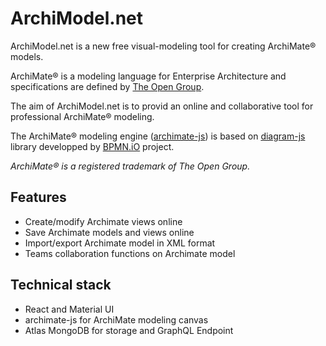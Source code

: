 # ArchiModel.net

ArchiModel.net is a new free visual-modeling tool for creating ArchiMate® models.

ArchiMate® is a modeling language for Enterprise Architecture and specifications are defined by [The Open Group](https://www.opengroup.org/).

The aim of ArchiModel.net is to provid an online and collaborative tool for professional ArchiMate® modeling.

The ArchiMate® modeling engine ([archimate-js](http://https://github.com/archimodel/archimate-js)) is based on [diagram-js](https://github.com/bpmn-io/diagram-js) library developped by [BPMN.iO](https://bpmn.io) project.

*ArchiMate® is a registered trademark of The Open Group.*

## Features

* Create/modify Archimate views online
* Save Archimate models and views online
* Import/export Archimate model in XML format
* Teams collaboration functions on Archimate model

## Technical stack

* React and Material UI
* archimate-js for ArchiMate modeling canvas
* Atlas MongoDB for storage and GraphQL Endpoint
